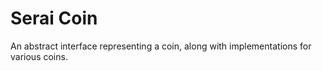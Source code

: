 # Serai Coin

An abstract interface representing a coin, along with implementations for
various coins.
